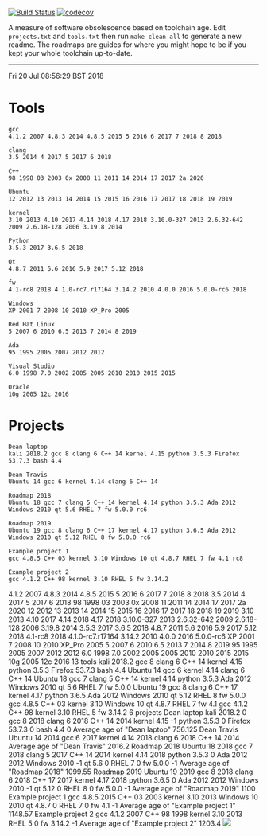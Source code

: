 [![Build
Status](https://travis-ci.org/deanturpin/swob.svg?branch=master)](https://travis-ci.org/deanturpin/swob)
[![codecov](https://codecov.io/gh/deanturpin/swob/branch/master/graph/badge.svg)](https://codecov.io/gh/deanturpin/swob)

A measure of software obsolescence based on toolchain age. Edit
```projects.txt``` and ```tools.txt``` then run ```make clean all``` to generate
a new readme. The roadmaps are guides for where you might hope to be if you kept your whole toolchain up-to-date.

---
Fri 20 Jul 08:56:29 BST 2018
# Tools
```
gcc
4.1.2 2007 4.8.3 2014 4.8.5 2015 5 2016 6 2017 7 2018 8 2018

clang
3.5 2014 4 2017 5 2017 6 2018

C++
98 1998 03 2003 0x 2008 11 2011 14 2014 17 2017 2a 2020

Ubuntu
12 2012 13 2013 14 2014 15 2015 16 2016 17 2017 18 2018 19 2019

kernel
3.10 2013 4.10 2017 4.14 2018 4.17 2018 3.10.0-327 2013 2.6.32-642 2009 2.6.18-128 2006 3.19.8 2014

Python
3.5.3 2017 3.6.5 2018

Qt
4.8.7 2011 5.6 2016 5.9 2017 5.12 2018

fw
4.1-rc8 2018 4.1.0-rc7.r17164 3.14.2 2010 4.0.0 2016 5.0.0-rc6 2018

Windows
XP 2001 7 2008 10 2010 XP_Pro 2005

Red Hat Linux
5 2007 6 2010 6.5 2013 7 2014 8 2019

Ada
95 1995 2005 2007 2012 2012

Visual Studio
6.0 1998 7.0 2002 2005 2005 2010 2010 2015 2015

Oracle
10g 2005 12c 2016

```
# Projects
```
Dean laptop
kali 2018.2 gcc 8 clang 6 C++ 14 kernel 4.15 python 3.5.3 Firefox 53.7.3 bash 4.4

Dean Travis
Ubuntu 14 gcc 6 kernel 4.14 clang 6 C++ 14

Roadmap 2018
Ubuntu 18 gcc 7 clang 5 C++ 14 kernel 4.14 python 3.5.3 Ada 2012 Windows 2010 qt 5.6 RHEL 7 fw 5.0.0 rc6

Roadmap 2019
Ubuntu 19 gcc 8 clang 6 C++ 17 kernel 4.17 python 3.6.5 Ada 2012 Windows 2010 qt 5.12 RHEL 8 fw 5.0.0 rc6

Example project 1
gcc 4.8.5 C++ 03 kernel 3.10 Windows 10 qt 4.8.7 RHEL 7 fw 4.1 rc8

Example project 2
gcc 4.1.2 C++ 98 kernel 3.10 RHEL 5 fw 3.14.2

```
4.1.2	2007
4.8.3	2014
4.8.5	2015
5	2016
6	2017
7	2018
8	2018
3.5	2014
4	2017
5	2017
6	2018
98	1998
03	2003
0x	2008
11	2011
14	2014
17	2017
2a	2020
12	2012
13	2013
14	2014
15	2015
16	2016
17	2017
18	2018
19	2019
3.10	2013
4.10	2017
4.14	2018
4.17	2018
3.10.0-327	2013
2.6.32-642	2009
2.6.18-128	2006
3.19.8	2014
3.5.3	2017
3.6.5	2018
4.8.7	2011
5.6	2016
5.9	2017
5.12	2018
4.1-rc8	2018
4.1.0-rc7.r17164	3.14.2
2010	4.0.0
2016	5.0.0-rc6
XP	2001
7	2008
10	2010
XP_Pro	2005
5	2007
6	2010
6.5	2013
7	2014
8	2019
95	1995
2005	2007
2012	2012
6.0	1998
7.0	2002
2005	2005
2010	2010
2015	2015
10g	2005
12c	2016
13 tools
kali	2018.2
gcc	8
clang	6
C++	14
kernel	4.15
python	3.5.3
Firefox	53.7.3
bash	4.4
Ubuntu	14
gcc	6
kernel	4.14
clang	6
C++	14
Ubuntu	18
gcc	7
clang	5
C++	14
kernel	4.14
python	3.5.3
Ada	2012
Windows	2010
qt	5.6
RHEL	7
fw	5.0.0
Ubuntu	19
gcc	8
clang	6
C++	17
kernel	4.17
python	3.6.5
Ada	2012
Windows	2010
qt	5.12
RHEL	8
fw	5.0.0
gcc	4.8.5
C++	03
kernel	3.10
Windows	10
qt	4.8.7
RHEL	7
fw	4.1
gcc	4.1.2
C++	98
kernel	3.10
RHEL	5
fw	3.14.2
6 projects
Dean laptop
	kali	2018.2	0
	gcc	8	2018
	clang	6	2018
	C++	14	2014
	kernel	4.15	-1
	python	3.5.3	0
	Firefox	53.7.3	0
	bash	4.4	0
	Average age of "Dean laptop" 756.125
Dean Travis
	Ubuntu	14	2014
	gcc	6	2017
	kernel	4.14	2018
	clang	6	2018
	C++	14	2014
	Average age of "Dean Travis" 2016.2
Roadmap 2018
	Ubuntu	18	2018
	gcc	7	2018
	clang	5	2017
	C++	14	2014
	kernel	4.14	2018
	python	3.5.3	0
	Ada	2012	2012
	Windows	2010	-1
	qt	5.6	0
	RHEL	7	0
	fw	5.0.0	-1
	Average age of "Roadmap 2018" 1099.55
Roadmap 2019
	Ubuntu	19	2019
	gcc	8	2018
	clang	6	2018
	C++	17	2017
	kernel	4.17	2018
	python	3.6.5	0
	Ada	2012	2012
	Windows	2010	-1
	qt	5.12	0
	RHEL	8	0
	fw	5.0.0	-1
	Average age of "Roadmap 2019" 1100
Example project 1
	gcc	4.8.5	2015
	C++	03	2003
	kernel	3.10	2013
	Windows	10	2010
	qt	4.8.7	0
	RHEL	7	0
	fw	4.1	-1
	Average age of "Example project 1" 1148.57
Example project 2
	gcc	4.1.2	2007
	C++	98	1998
	kernel	3.10	2013
	RHEL	5	0
	fw	3.14.2	-1
	Average age of "Example project 2" 1203.4
![](summary.svg)
